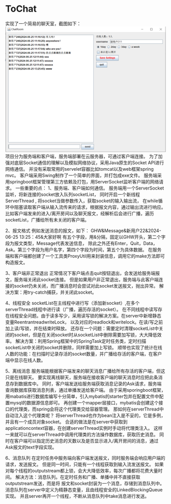 # ToChat
实现了一个简易的聊天室，截图如下：
![示例图片](assets/picture.png)
项目分为服务端和客户端，服务端部署在云服务器，可通过客户端连接。
为了加强对底层Socket通信的理解以及模拟网络协议，采用Java原生的Socket API进行网络通信。
并没有采取常用的servelet容器比如tomcat以及web框架spring mvc。
客户端采用Swing制作了一个简单的界面，并打包成exe文件。
服务端采用springboot框架管理第三方依赖及打包，用ServerSocket监听客户端的网络请求。
一些重要的点：
1、服务端、客户端如何通信。
服务端用一个ServerSocket监听，将新连接的socket放入队列socketList，
同时开启一个新线程ServerThread , 将socket当做参数传入，获取socket的输入输出流，
在while循环中阻塞读取客户端从输入流传来的请求，根据报文内容，通过输出流进行响应。
比如客户端发来的进入/离开房间以及聊天报文，经解析后会进行广播，遍历socketList，广播给所有未关闭的客户端。

2、报文格式
例如发送消息的报文，如下：
GHW&Message&新用户22&2024-06-25 13:25：45&大家好啊
有五个字段，用&分隔，固定以GHW开头，第二个字段为报文类型，Message代表发送信息，
除此之外还有Enter，Quit，Data，Ask。第三个字段为用户名字，第四个字段为时间，第五个为具体数据。
在服务端和客户端都创建了一个工具类ProxyUtil用来封装信息，调用它的make方法即可构造报文。


3、客户端非正常退出
正常情况下客户端点击quit按钮退出，会发送给服务端报文，服务端关闭此socket连接。
但是如果用户非正常退出，服务端与此客户端连接的socket仍未关闭，而广播消息时会尝试对此socket发送报文，抛出异常。
解决方案：用try-catch捕获，并关闭此socket。

4、线程安全
socketList在主线程中进行写（添加新socket）,在多个serverThread线程中进行读（广播，遍历存活的socket）。
在不同线程中读写存在线程安全问题。由于读多写少，采用读写锁的解决方案。在server中新增静态变量ReentrantreadwriteLock，
以及对应的readlock和writelock。在读/写之前加上读/写锁，并在结束时释放。
还存在一个问题：需要定时清理socketList中关闭的socket，但是在关闭socket时从socketList中删除需要加写锁，大大降低效率。
解决方案：利用Spring框架中的SpringTask定时任务类，定时扫描socketList中关闭的socket并删除，同样需要加上写锁。
顺带也实现了统计在线人数的功能：在扫描时记录存活的socket数量，并广播给存活的客户端，在客户端中显示在线人数。

5、离线消息
服务端能根据客户端发来的聊天消息广播给所有存活的客户端，但这只是在线聊天。
要实现离线聊天，服务端在接收客户端的聊天消息时应把此条消息存到数据库中。
同时，客户端发送给服务端获取消息记录的Ask请求，服务端查询数据库获取消息列表，通过单播发送给客户端。
由于采用sporingboot框架，用mabatis进行数据库编写十分简单，引入mybatis的starter包并在配置文件中配置mysql的数据源信息即可。
再创建一个mapper层接口，mybatis会创建这个接口的代理类，而spring会将这个代理类交给容器管理。
那如何在serverThread中自动注入这个代理类呢？
将serverThread也作为bean注入是不妥的，它是多例，并且有一个成员对象socket。
合适的做法是在server中获取到applicationcontext容器，在创建serverThread实例时手动将代理类注入。
这样一来就可以在serverThread中调用代理类的方法操作数据库，获取历史消息。
同时在客户端可以指定历史消息的天数以及是否显示进入/离开房间的消息，通过Ask报文的text字段实现。

6、消息队列
在定时任务中服务端向客户端发送报文，同时服务端会响应用户端的请求，发送报文。
但是同一时间，只能有一个线程获取到输入流发送报文。
如果对每个线程的outputstream都上锁，会大大降低效率，每次广播都将花费大量时间。
解决方法：消息队列。在定时任务和广播、单播中并不直接获取outputstream发送，而是将
报文和socket封装为一个消息，存储到消息队列中。
消息队列在server中定义为精静态变量，且由线程安全的LinkedBlockingQueue实现。
并且server再开一个线程，不断从消息队列中take消息进行发送。